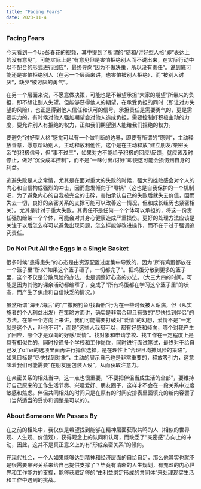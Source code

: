 ```yaml
---
title: "Facing Fears"
date: 2023-11-4
---
```


### Facing Fears

今天看到一个Up彭春花的[视频](https://www.bilibili.com/video/BV1884y1X71B/?spm_id_from=333.1007.tianma.1-1-1.click&vd_source=8b0a24f131c5979af386ce548b05ef0f)，其中提到了所谓的“随和/讨好型人格”即“表达上的没有意见”，可能实际上是“有意见但是害怕拒绝别人而不说出来，在实际行动中以不配合的形式进行回应”，最终导向“因为不做决策，所以没有责任”。说到底可能还是害怕拒绝别人（在另一个层面来讲，也害怕被别人拒绝），而“被别人讨厌”，缺少“被讨厌的勇气”。

在另一个层面来说，不愿意做决策，可能也是不希望承担”大家的期望“所带来的负担，即不想让别人失望。但能够获得他人的期望，在承受负担的同时（即让对方失望的风险），也正是得到他人信任和认可的信号，承担责任是需要勇气的，更是需要实力的。有时候对他人强加期望会对他人造成负担，需要控制好积极主动的力度，要允许别人有拒绝的权力，正如我们期望别人能给我们拒绝的权力。

要避免“讨好型人格”感觉可以有一个做判断的边界，即要有所谓的“原则“，主动释放善意，愿意帮助别人，主动释放利他性，这个是在主动释放”建立朋友/亲密关系“的积极信号，但”事不过三“，如果对方不能给予积极的回应/反馈，就应该及时停止，做好”沉没成本控制“，而不是”一味付出/讨好“即便这可能会损伤到自身的利益。

逃避失败是人之常情，尤其是在面对重大的失败的时候，强大的挫败感会对个人的内心和自信构成强烈的冲击，因而愈发倾向于“甩锅”（这也是自我保护的一个机制吧，为了避免内心的自我被完全的击碎，害怕承认自己的失败后就失去价值，因而失去一切，良好的亲密关系的支撑可能可以改善这一情况，但和成长经历也紧密相关）。尤其是针对于重大失败，其责任不是任何一个个体可以承担的，将这一份责任强加给某一个个体，可能会对其身心健康造成严重损伤。更好的处理方法应该是关注于以后怎么样可以避免出现问题，怎么样能够改进操作，而不在于过于强调追究责任。

### Do Not Put All the Eggs in a Single Basket

很多时候”患得患失”的心态是由资源配置过度集中导致的，因为“所有鸡蛋都放在一个篮子里”所以“如果这个篮子砸了，一切都完了”。把鸡蛋分散到更多的篮子里，这个不仅是分散风险的办法，也是调整好心态的办法。（大三大四的时间，可能是因为其他的课余活动都缩窄了，变成了“所有鸡蛋都在学习这个篮子里”的状态，而产生了焦虑和自信缺乏的情况。）

虽然所谓“海王/海后”的“广撒网钓鱼/找备胎”行为在一些时候被人诟病，但（从实施者的个人利益出发）在策略方面讲，确实是非常合理且有效的“尽快找到伴侣”的方法。在某一个方向上来讲，我们可能需要打破对”爱情“的幻想，爱情不是”一定就是这个人，非他不可“，而是”这些人我都可以，都有好感和倾向，哪个对我产生了回应，哪个才是双向的好感/爱情“。找对象和申请学校、找工作在一定程度上是具有相似性的，同时投递多个学校和工作岗位，同时进行面试笔试，最终对于给自己发了offer的选项里面再进行择优选择，是在理性上”合理且均摊风险的策略“。如果目标是”尽快找到对象“，主动的展示自己也是非常重要的，释放吸引力，这意味着我们可能需要”在朋友圈包装人设“，从而获取注意力。

在亲密关系的相处当中，这一点也很重要，“不要把伴侣当成生活的全部”，要维持好自己原来的工作生活节奏、兴趣爱好、朋友圈子，这样才不会在一段关系中过度敏感和焦虑。伴侣共同相处的时间只是在原有的时间安排表里面填充的新内容罢了（当然适当的妥协和调整是可以的）。

### About Someone We Passes By

在之前的相处中，我仅仅是希望找到能够在精神层面获取共鸣的人（相似的世界观、人生观、价值观），获得观念上的认同和认可，而缺乏了“亲密感”方向上的冲动，因此，这并不是真正意义上的有“形成亲密关系”的倾向。

在现代社会，一个人如果能够达到精神和经济层面的自给自足，那么他其实也就不是很需要亲密关系来给自己提供支撑了？毕竟有清晰的人生规划，有充盈的内心世界和工作能力的支撑，能够获取足够的“由利益绑定形成的共同体”来处理现实生活和工作中遇到的挑战。

